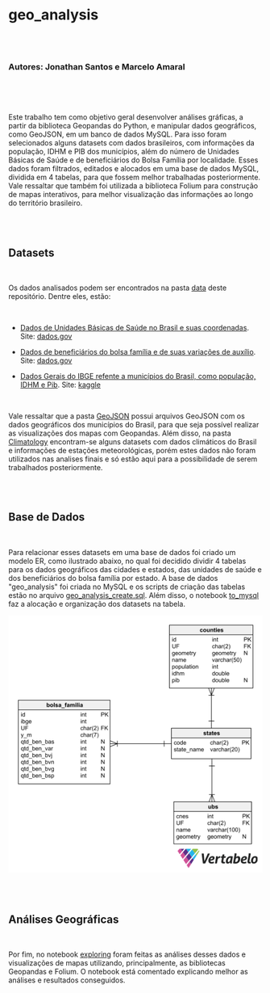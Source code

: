 # geo_analysis
  
<br>
<br>

### Autores: Jonathan Santos e Marcelo Amaral

<br>
<br>
<br>

Este trabalho tem como objetivo geral desenvolver análises gráficas, a partir da biblioteca Geopandas do Python, e manipular dados geográficos, como GeoJSON, em um banco de dados MySQL. Para isso foram selecionados alguns datasets com dados brasileiros, com informações da população, IDHM e PIB dos municípios, além do número de Unidades Básicas de Saúde e de beneficiários do Bolsa Família por localidade. Esses dados foram filtrados, editados e alocados em uma base de dados MySQL, dividida em 4 tabelas, para que fossem melhor trabalhadas posteriormente. Vale ressaltar que também foi utilizada a biblioteca Folium para construção de mapas interativos, para melhor visualização das informações ao longo do território brasileiro.

<br>
<br>

## Datasets

<br>

Os dados analisados podem ser encontrados na pasta [data](https://github.com/olvrjonathan/geo_analysis/tree/main/data) deste repositório. Dentre eles, estão:

<br>

* [Dados de Unidades Básicas de Saúde no Brasil e suas coordenadas](https://github.com/olvrjonathan/geo_analysis/blob/main/data/cadastro_estabelecimentos_cnes.csv). Site: [dados.gov](https://dados.gov.br/dataset/unidades-basicas-de-saude-ubs) 

* [Dados de beneficiários do bolsa família e de suas variações de auxílio](https://github.com/olvrjonathan/geo_analysis/blob/main/data/misocial.csv). Site: [dados.gov](https://dados.gov.br/dataset/beneficios-bolsa-familia-mi-social)

* [Dados Gerais do IBGE refente a municípios do Brasil, como população, IDHM e Pib](https://github.com/olvrjonathan/geo_analysis/blob/main/data/Cities_Brazil_IBGE.xlsx). Site: [kaggle](https://www.kaggle.com/gabrielrs3/economy-and-population-of-cities-in-brazil-ibge)

<br>

Vale ressaltar que a pasta [GeoJSON](https://github.com/olvrjonathan/geo_analysis/tree/main/data/geojson) possui arquivos GeoJSON com os dados geográficos dos municípios do Brasil, para que seja possível realizar as visualizações dos mapas com Geopandas. Além disso, na pasta [Climatology](https://github.com/olvrjonathan/geo_analysis/tree/main/data/climatology) encontram-se alguns datasets com dados climáticos do Brasil e informações de estações meteorológicas, porém estes dados não foram utilizados nas analises finais e só estão aqui para a possibilidade de serem trabalhados posteriormente.

<br>
<br>

## Base de Dados

<br>

Para relacionar esses datasets em uma base de dados foi criado um modelo ER, como ilustrado abaixo, no qual foi decidido dividir 4 tabelas para os dados geográficos das cidades e estados, das unidades de saúde e dos beneficiários do bolsa família por estado. A base de dados "geo_analysis" foi criada no MySQL e os scripts de criação das tabelas estão no arquivo [geo_analysis_create.sql](https://github.com/olvrjonathan/geo_analysis/blob/main/geo_analysis_create.sql). Além disso, o notebook [to_mysql](https://github.com/olvrjonathan/geo_analysis/blob/main/to_mysql.ipynb) faz a alocação e organização dos datasets na tabela.

![Modelo ER](https://github.com/olvrjonathan/geo_analysis/blob/main/Modelo%20ER.png)

<br>
<br>

## Análises Geográficas

<br>

Por fim, no notebook [exploring](https://github.com/olvrjonathan/geo_analysis/blob/main/exploring.ipynb) foram feitas as análises desses dados e visualizações de mapas utilizando, principalmente, as bibliotecas Geopandas e Folium. O notebook está comentado explicando melhor as análises e resultados conseguidos.

